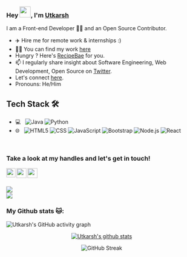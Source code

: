 ### Hey <img src="https://github.com/TheDudeThatCode/TheDudeThatCode/blob/master/Assets/Hi.gif" width="29px">, I'm [Utkarsh](https://site-gamma-ten.vercel.app/)
I am a Front-end Developer 👨‍💻 and an Open Source Contributor.
<br>
- ✈️ Hire me for remote work & internships :)
- 👨‍💻 You can find my work [here](https://site-gamma-ten.vercel.app/)
- Hungry ? Here's [RecipeBae](https://recipebae.vercel.app/) for you.
- 📫 I regularly share insight about Software Engineering, Web Development, Open Source on [Twitter](https://twitter.com/utkarsh1010101).
- Let's connect [here](https://bio.link/utkarshn).
- Pronouns: He/Him
 ## Tech Stack 🛠 &nbsp;

- 💻 &nbsp;
  ![Java](https://img.shields.io/badge/-Java-333333?style=flat&logo=Java&logoColor=007396)
  ![Python](https://img.shields.io/badge/-Python-333333?style=flat&logo=python)
- 🌐 &nbsp;
  ![HTML5](https://img.shields.io/badge/-HTML5-333333?style=flat&logo=HTML5)
  ![CSS](https://img.shields.io/badge/-CSS-333333?style=flat&logo=CSS3&logoColor=1572B6)
  ![JavaScript](https://img.shields.io/badge/-JavaScript-333333?style=flat&logo=javascript)
  ![Bootstrap](https://img.shields.io/badge/-Bootstrap-333333?style=flat&logo=bootstrap&logoColor=563D7C)
  ![Node.js](https://img.shields.io/badge/-Node.js-333333?style=flat&logo=node.js)
  ![React](https://img.shields.io/badge/-React-333333?style=flat&logo=react)
<br>

### Take a look at my handles and let's get in touch!
<a href="https://www.linkedin.com/in/utkarsh-nagar-b15562118/">
  <img align="left" width="24px" src="https://cdn.jsdelivr.net/npm/simple-icons@v3/icons/linkedin.svg"  />
</a>
<a href="https://twitter.com/utkarsh1010101">
  <img align="left" width="26px" src="https://cdn.jsdelivr.net/npm/simple-icons@v3/icons/twitter.svg" />
</a>
<a href="mailto:utkarshnagarwork@gmail.com">
  <img align="left" width="26px" src="https://cdn.jsdelivr.net/npm/simple-icons@v3/icons/gmail.svg" />
</a>
<br>
<br>

![](https://komarev.com/ghpvc/?username=Utkarshn10&color=79FFE1)      
<a href="https://twitter.com/intent/follow?screen_name=Utkarshn10" />[<img src ="https://img.shields.io/badge/Email-Here-%23E4405F.svg?&style=for-the-badge&logo=&logoColor=#6C63FF">](mailto:utkarshnagarwork@gmail.com)


### My Github stats 🐱:

![Utkarsh's GitHub activity graph](https://activity-graph.herokuapp.com/graph?username=Utkarshn10&theme=react-dark&hide_border=true&area=true)


<div align="center">
<a href="https://github.com/Utkarshn10">
 <img align="center" src="https://github-readme-stats.vercel.app/api?username=Utkarshn10&show_icons=true&theme=dark&line_height=27&title_color=2EDDD5&bg_color=000000&hide_border=1" alt="Utkarsh's github stats"/>
</a>


![GitHub Streak](https://github-readme-streak-stats.herokuapp.com?user=Utkarshn10&theme=great-gatsby&hide_border=true&sideNums=2EDDD5&background=000000&ring=1CC6DD&border=DD2727&currStreakNum=2ACBDD)
 
</div>



